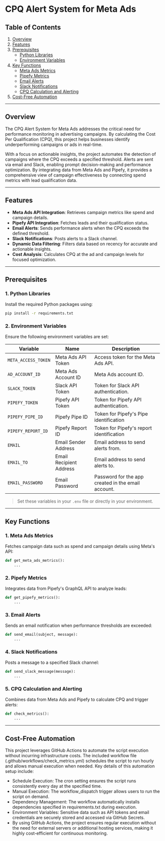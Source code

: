 # CPQ Alert System for Meta Ads

## Table of Contents

1. [Overview](#overview)  
2. [Features](#features)  
3. [Prerequisites](#prerequisites)  
   - [Python Libraries](#1-python-libraries)  
   - [Environment Variables](#2-environment-variables)  
4. [Key Functions](#key-functions)  
   - [Meta Ads Metrics](#1-meta-ads-metrics)  
   - [Pipefy Metrics](#2-pipefy-metrics)  
   - [Email Alerts](#3-email-alerts)  
   - [Slack Notifications](#4-slack-notifications)  
   - [CPQ Calculation and Alerting](#5-cpq-calculation-and-alerting)  
5. [Cost-Free Automation](#cost-free-automation)

---
   
## Overview

The CPQ Alert System for Meta Ads addresses the critical need for performance monitoring in advertising campaigns. By calculating the Cost Per Qualification (CPQ), this project helps businesses identify underperforming campaigns or ads in real-time.

With a focus on actionable insights, the project automates the detection of campaigns where the CPQ exceeds a specified threshold. Alerts are sent via email and Slack, enabling prompt decision-making and performance optimization. By integrating data from Meta Ads and Pipefy, it provides a comprehensive view of campaign effectiveness by connecting spend metrics with lead qualification data.

---

## Features

- **Meta Ads API Integration**: Retrieves campaign metrics like spend and campaign details.
- **Pipefy API Integration**: Fetches leads and their qualification status.
- **Email Alerts**: Sends performance alerts when the CPQ exceeds the defined threshold.
- **Slack Notifications**: Posts alerts to a Slack channel.
- **Dynamic Data Filtering**: Filters data based on recency for accurate and actionable insights.
- **Cost Analysis**: Calculates CPQ at the ad and campaign levels for focused optimization.

---

## Prerequisites

### 1. Python Libraries
Install the required Python packages using:

```bash
pip install -r requirements.txt
```

### 2. Environment Variables
Ensure the following environment variables are set:

| **Variable**           | **Name**                     | **Description**                                      |
|------------------------|------------------------------|------------------------------------------------------|
| `META_ACCESS_TOKEN`    | Meta Ads API Token           | Access token for the Meta Ads API.                   |
| `AD_ACCOUNT_ID`        | Meta Ads Account ID          | Meta Ads account ID.                                 |
| `SLACK_TOKEN`          | Slack API Token              | Token for Slack API authentication.                  |
| `PIPEFY_TOKEN`         | Pipefy API Token             | Token for Pipefy API authentication.                 |
| `PIPEFY_PIPE_ID`       | Pipefy Pipe ID               | Token for Pipefy's Pipe identification               |
| `PIPEFY_REPORT_ID`     | Pipefy Report ID             | Token for Pipefy's report identification             |
| `EMAIL`                | Email Sender Address         | Email address to send alerts from.                   |
| `EMAIL_TO`             | Email Recipient Address      | Email address to send alerts to.                     |
| `EMAIL_PASSWORD`       | Email Password               | Password for the app created in the email account.   |

> Set these variables in your `.env` file or directly in your environment.


---
## Key Functions
### 1. Meta Ads Metrics
Fetches campaign data such as spend and campaign details using Meta's API:

```python
def get_meta_ads_metrics():
    ...
```

### 2. Pipefy Metrics
Integrates data from Pipefy's GraphQL API to analyze leads:

```python
def get_pipefy_metrics():
    ...
```

### 3. Email Alerts
Sends an email notification when performance thresholds are exceeded:

```python
def send_email(subject, message):
    ...
```

### 4. Slack Notifications
Posts a message to a specified Slack channel:

```python
def send_slack_message(message):
    ...
```

### 5. CPQ Calculation and Alerting
Combines data from Meta Ads and Pipefy to calculate CPQ and trigger alerts:

```python
def check_metrics():
    ...
```

---

## Cost-Free Automation
This project leverages GitHub Actions to automate the script execution without incurring infrastructure costs. The included workflow file (.github/workflows/check_metrics.yml) schedules the script to run hourly and allows manual execution when needed. Key details of this automation setup include:

* Schedule Execution: The cron setting ensures the script runs consistently every day at the specified time.
* Manual Execution: The workflow_dispatch trigger allows users to run the script on demand.
* Dependency Management: The workflow automatically installs dependencies specified in requirements.txt during execution.
* Environment Variables: Sensitive data such as API tokens and email credentials are securely stored and accessed via GitHub Secrets.
* By using GitHub Actions, the project ensures regular execution without the need for external servers or additional hosting services, making it highly cost-efficient for continuous monitoring.
